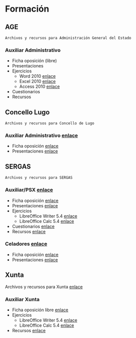 # Formación

## AGE

`Archivos y recursos para Administración General del Estado`

### Auxiliar Administrativo

* Ficha oposición (libre)
* Presentaciones
* Ejercicios
  * Word 2010 [enlace](http://bit.ly/2Mr3Azp)
  * Excel 2010 [enlace](http://bit.ly/2N7T0m6)
  * Access 2010 [enlace](http://bit.ly/2Nd0i87)
* Cuestionarios
* Recursos

## Concello Lugo

`Archivos y recursos para Concello de Lugo`

### Auxiliar Administrativo [enlace](https://github.com/juanpacb/formacion/tree/master/CONCELLO%20LUGO)

* Ficha oposición [enlace](http://www.informateoposiciones.es/wp-content/uploads/2018/02/AUXILAR_ADMINISTRATIVO_CONCELLO-DE-LUGO-1.pdf)
* Presentaciones [enlace](https://github.com/juanpacb/formacion/tree/master/CONCELLO%20LUGO/PRESENTACIONES)

## SERGAS

`Archivos y recursos para SERGAS`

### Auxiliar/PSX [enlace](https://github.com/juanpacb/formacion/tree/master/SERGAS/AUXILIAR%20-%20PSX)

* Ficha oposición [enlace](http://www.informateoposiciones.es/wp-content/uploads/2018/03/Sergas-personal-estatutario-C2_Auxiliar_2017_-1.pdf)
* Presentaciones [enlace](https://github.com/juanpacb/formacion/tree/master/SERGAS/AUXILIAR%20-%20PSX/PRESENTACIONES)
* Ejercicios
  * LibreOffice Writer 5.4 [enlace](http://bit.ly/2NazvcN)
  * LibreOffice Calc 5.4 [enlace](http://bit.ly/2xfvhqn)
* Cuestionarios [enlace](https://github.com/juanpacb/formacion/blob/master/SERGAS/AUXILIAR%20-%20PSX/CUESTIONARIOS.md)
* Recursos [enlace](https://github.com/juanpacb/formacion/blob/master/SERGAS/AUXILIAR%20-%20PSX/RECURSOS.md)

### Celadores [enlace](https://github.com/juanpacb/formacion/tree/master/SERGAS/CELADORES)

* Ficha oposición [enlace](http://www.informateoposiciones.es/wp-content/uploads/2018/03/Sergas-personal-estatutario-Celador_2017.pdf)
* Presentaciones [enlace](https://github.com/juanpacb/formacion/tree/master/SERGAS/CELADORES/PRESENTACIONES)

## Xunta

Archivos y recursos para Xunta [enlace](https://github.com/juanpacb/formacion/tree/master/XUNTA)

### Auxiliar Xunta

* Ficha oposición libre [enlace](http://www.informateoposiciones.es/wp-content/uploads/2018/05/Xunta-funcionarios-c2-auxiliar-administrativo-libre_OPE2016_2017.pdf)
* Ejercicios
  * LibreOffice Writer 5.4 [enlace](http://bit.ly/2NazvcN)
  * LibreOffice Calc 5.4 [enlace](http://bit.ly/2xfvhqn)
* Recursos [enlace](https://github.com/juanpacb/formacion/blob/master/SERGAS/AUXILIAR%20-%20PSX/RECURSOS.md)
